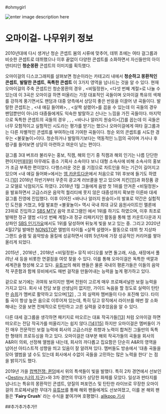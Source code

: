 #ohmygirl

![enter image description here](https://ww.namu.la/s/5dea38529d550aa394595ecb89633700ba812699bf300723b556dcf6f78ccc10a40d809073cc06dccc28f6e3a4a5249ddc00ea4f07569b9131a1732c7ec8691e5478df8a22f764e321daea5db8eeb7f4f0c8b6148b8ab1ccaddf8a759d5ffc303a6a821cc6eb57a12d9e6837f7aa4984)

# 오마이걸- 나무위키 정보

2010년대에 다시 생겨난 청순 콘셉트 붐의 시류에 맞추어, 데뷔 초에는 여타 걸그룹과 비슷한 콘셉트로 데뷔했으나 이후 끝없이 다양한 콘셉트를 소화하면서 자신들만의 아이덴티티인 **청순몽환** 콘셉트의 이미지를 획득했다.  
  
오마이걸의 디스코그래피를 살펴보면 청순이라는 카테고리 내에서 **청순하고 몽환적인 콘셉트**, **발랄한 콘셉트**, **독특한 콘셉트** 이 3가지 영역을 넘나드는 것을 알 수 있다. 현재 오마이걸의 주축 콘셉트인 청순몽환의 경우 <CLOSER>, <비밀정원>, <다섯 번째 계절>로 나눌 수 있는데 이 3곡은 오마이걸 하면 떠올리는 가장 대표적인 곡들이며 오마이걸 특유의 색채를 강하게 풍기면서도 팬덤과 대중 양측에서 상당히 좋은 반응을 이끌어 낸 곡들이다. 발랄한 콘셉트는 <CUPID>, <내 얘길 들어봐>, <BUNGEE>, <살짝 설렜어>를 꼽을 수 있는데 이 곡들의 경우 팬덤뿐만이 아니라 대중들에게도 익숙한 발랄하고 신나는 느낌을 가진 곡들이다. 마지막으로 독특한 콘셉트의 곡들의 경우 <LIAR LIAR>, <WINDY DAY>, <Coloring Book>, <바나나 알러지 원숭이>[[7]](https://namu.wiki/w/%EC%98%A4%EB%A7%88%EC%9D%B4%EA%B1%B8#fn-7)를 꼽는데 이 곡들은 너무 모험적이고 실험적인 시도라는 평가를 받기는 했으나 오마이걸에게 여타 걸그룹과는 다른 차별적인 콘셉트를 부여하는데 기여한 곡들이다. 청순 외의 콘셉트를 시도한 경우는 <불꽃놀이>이다. 청순하거나 발랄하기보다는 역동적인 느낌의 곡이며 가사나 후렴구를 들어보면 상당히 아련하고 여운이 남는 편이다.  
  
걸그룹 3대 버프라 불리우는 홍보, 직캠, 해외 인기 중 직캠과 해외 인기는 나름 단단한 편이지만[[8]](https://namu.wiki/w/%EC%98%A4%EB%A7%88%EC%9D%B4%EA%B1%B8#fn-8)[[9]](https://namu.wiki/w/%EC%98%A4%EB%A7%88%EC%9D%B4%EA%B1%B8#fn-9) 아무래도 중소 기획사 소속이다 보니 대형 소속사에 비해 소속사의 홍보가 조금 부족한 편이었다. 다행스러운 것은 <WINDY DAY>를 기점으로 차트인을 하는 기간이 길어지고 있으며 <내 얘길 들어봐>에서는 [엠 카운트다운](https://namu.wiki/w/%EC%97%A0%20%EC%B9%B4%EC%9A%B4%ED%8A%B8%EB%8B%A4%EC%9A%B4 "엠 카운트다운")에서 처음으로 1위 후보에 들기도 하였다.[[10]](https://namu.wiki/w/%EC%98%A4%EB%A7%88%EC%9D%B4%EA%B1%B8#fn-10) 2016년 하반기부터 꾸준히 광고계 러브콜을 받고 있으며 치킨[[11]](https://namu.wiki/w/%EC%98%A4%EB%A7%88%EC%9D%B4%EA%B1%B8#fn-11)과 화장품 광고 모델로 낙점되기도 하였다. 2018년 1월 그들에게 음방 첫 1위를 안겨준 <비밀정원>을 발표하면서 고급스러운 음악적 퀄리티에 못지 않은 대중성까지 확보한 이른바 대세 걸그룹 진영에 진입했다. 이후 이어진 <바나나 알러지 원숭이>의 발표로 약간은 실험적인 도전을 거쳤고, 9월 발표한 <불꽃놀이> 역시 국내 최대 규모 음원사이트인 멜론에 23위로 진입하고 [SBS MTV](https://namu.wiki/w/SBS%20MTV "SBS MTV") 음악 프로그램인 <THE SHOW> 에서 1위를 하기도 하였으며, 이후 최초로 발매한 정규 앨범 <다섯 번째 계절>과 정규 리패키지인 <BUNGEE> 활동을 통해 엠 카운트다운과 지상파인 [SBS 인기가요](https://namu.wiki/w/SBS%20%EC%9D%B8%EA%B8%B0%EA%B0%80%EC%9A%94 "SBS 인기가요")에서도 1위를 달성하며 뒤늦게 빛을 보고 있는 중. 그리고 2020년 4월27일 발매한 [NONSTOP](https://namu.wiki/w/NONSTOP "NONSTOP") 앨범의 타이틀 <살짝 설렜어> 활동으로 데뷔 첫 지상파 그랜드 슬램 및 음악방송 올킬에 성공하면서 데뷔 5년차에 가장 성공적인 커리어를 쌓아올리게 되었다.  
  
2015년 <CLOSER>, 2016년 <WINDY DAY>, 2018년 <비밀정원> 뮤직 비디오를 보면 돌고래, 사슴, 새장에서 풀려난 새 등을 비롯한 연결점을 여럿 찾을 수 있다. 이를 통해 오마이걸은 독특한 색깔과 세계관을 형성해 오고 있다. [유튜브](https://namu.wiki/w/%EC%9C%A0%ED%8A%9C%EB%B8%8C "유튜브")의 해외 팬들은 물론 국내의 평론가들은 이들의 음악적 꾸준함과 함께 뮤비에서도 매번 걸작을 만들어내는 능력을 높게 평가하고 있다.  
  
겉으로 보기에는 귀여워 보이지만 멤버 전원이 고르게 매우 프로패셔널한 보컬 능력을 가지고 있다. 회사 내 전담 보컬 선생님이 없지만, 가이드 녹음을 할 정도로 실력이 탄탄한 [승희](https://namu.wiki/w/%EC%8A%B9%ED%9D%AC "승희")가 멤버로 활약하고 있으며[[12]](https://namu.wiki/w/%EC%98%A4%EB%A7%88%EC%9D%B4%EA%B1%B8#fn-12) , 그 외 실력파 멤버들이 다수 포진해 있다. 타이틀 곡이 항상 높은 음으로 이루어져 있는데, 특히 딩고 뮤직에서 라이브를 매번 잘 소화해내는 것을 보면 전체적으로 탄탄하고 고른 실력을 갖추었음을 알 수 있다.  
  
다른 대세 걸그룹을 생각하면 패키지로 떠오르는 대표 작곡가들[[13]](https://namu.wiki/w/%EC%98%A4%EB%A7%88%EC%9D%B4%EA%B1%B8#fn-13) 처럼 오마이걸 하면 떠오르는 전담 작곡가를 떠올리기는 쉽지 않다.[[14]](https://namu.wiki/w/%EC%98%A4%EB%A7%88%EC%9D%B4%EA%B1%B8#fn-14)[[15]](https://namu.wiki/w/%EC%98%A4%EB%A7%88%EC%9D%B4%EA%B1%B8#fn-15) 하지만 오마이걸은 멤버들이 가진 매우 전문적인 보컬 능력에 회사의 고급스러운 취향과 노력이 합쳐진 그들만의 독특한 형태의 프로듀싱을 하고 있다. 오마이걸은 대부분 해외 작곡가들의 곡들을 회사의 A&R이 의뢰, 선정해 앨범을 내는데, 회사의 까다롭고 집요함은 단순히 A&R의 영역을 넘어선 아티스트적 성향을 띄고 있음이 잘 알려져 있다. 멤버들도 방송에서 '대충 곡들을 모아 앨범을 낼 수도 있는데 회사에서 수없이 곡들을 고민하는 많은 노력을 한다' 는 점을 밝히기도 했다.  
  
2019년 가을 [컴백전쟁: 퀸덤](https://namu.wiki/w/%EC%BB%B4%EB%B0%B1%EC%A0%84%EC%9F%81:%20%ED%80%B8%EB%8D%A4 "컴백전쟁: 퀸덤")에서 위의 특색들이 빛을 발했다. 특히 2차 경연에서 선보인 <[Destiny (나의 지구)](https://namu.wiki/w/Destiny%20(%EB%82%98%EC%9D%98%20%EC%A7%80%EA%B5%AC) "Destiny (나의 지구)")>와 3차 경연의 <Twilight> 무대가 상당한 화제를 모았다. 일상과 판타지를 넘나드는 특유의 몽환적인 콘셉트, 양질의 퍼포먼스 및 탄탄한 라이브로 무장한 오마이걸의 프로페셔널한 무대가 [유튜브](https://namu.wiki/w/%EC%9C%A0%ED%8A%9C%EB%B8%8C "유튜브")를 통해 해외 팬들에게도 선보여졌고, 이를 본 해외 팬들은 **'Fairy Crush**' 라는 수식을 붙여가며 호평했다. [allkpop 기사](https://www.allkpop.com/article/2019/09/oh-my-girl-brings-out-the-fairy-crush-concept-with-their-rendition-of-lovelyz-destiny "https://www.allkpop.com/article/2019/09/oh-my-girl-brings-out-the-fairy-crush-concept-with-their-rendition-of-lovelyz-destiny")


##추가추가추가!!